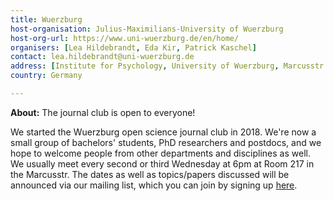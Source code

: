 ```yaml
---
title: Wuerzburg
host-organisation: Julius-Maximilians-University of Wuerzburg 
host-org-url: https://www.uni-wuerzburg.de/en/home/
organisers: [Lea Hildebrandt, Eda Kir, Patrick Kaschel] 
contact: lea.hildebrandt@uni-wuerzburg.de 
address: [Institute for Psychology, University of Wuerzburg, Marcusstr. 9-11, 97070 Wuerzburg]
country: Germany

---
```

**About:** The journal club is open to everyone! 

We started the Wuerzburg open science journal club in 2018. We're now a small group of bachelors' students, PhD researchers and postdocs, and we hope to welcome people from other departments and disciplines as well. We usually meet every second or third Wednesday at 6pm at Room 217 in the Marcusstr. The dates as well as topics/papers discussed will be announced via our mailing list, which you can join by signing up [here](https://lists.uni-wuerzburg.de/mailman/listinfo/open-science).
